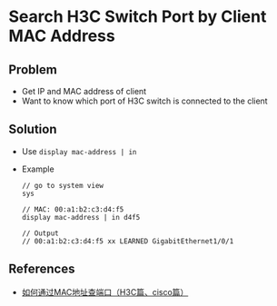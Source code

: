# Search H3C Switch Port by Client MAC Address

## Problem
* Get IP and MAC address of client
* Want to know which port of H3C switch is connected to the client 

## Solution
* Use `display mac-address | in`
* Example

      // go to system view
      sys

      // MAC: 00:a1:b2:c3:d4:f5
      display mac-address | in d4f5

      // Output
      // 00:a1:b2:c3:d4:f5 xx LEARNED GigabitEthernet1/0/1

## References
* [如何通过MAC地址查端口（H3C篇、cisco篇）](https://jingyan.baidu.com/article/a17d5285ea5ae98098c8f204.html)
